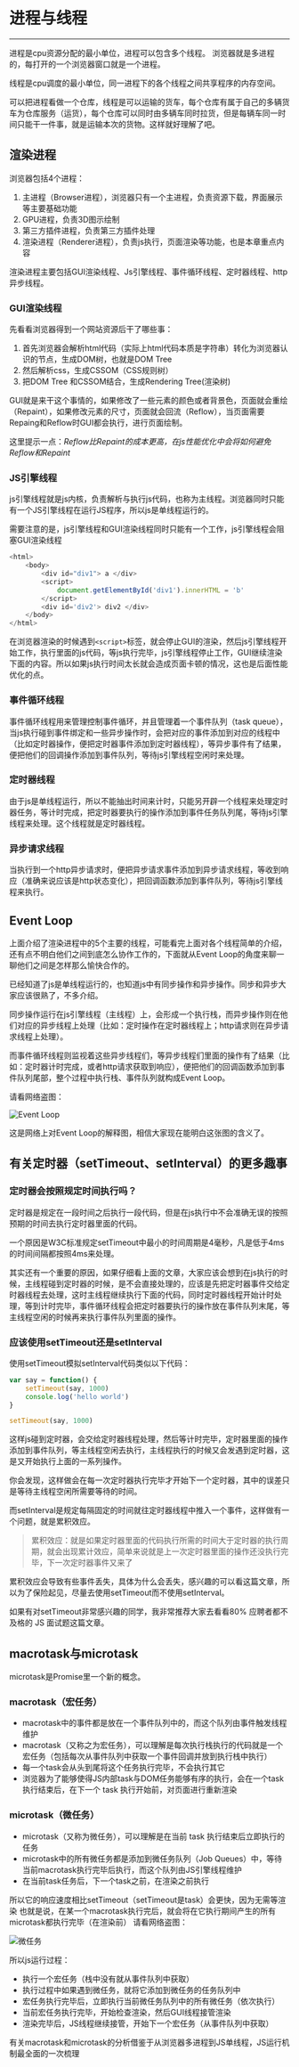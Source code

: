 # 进程与线程
---
进程是cpu资源分配的最小单位，进程可以包含多个线程。 浏览器就是多进程的，每打开的一个浏览器窗口就是一个进程。

线程是cpu调度的最小单位，同一进程下的各个线程之间共享程序的内存空间。

可以把进程看做一个仓库，线程是可以运输的货车，每个仓库有属于自己的多辆货车为仓库服务（运货），每个仓库可以同时由多辆车同时拉货，但是每辆车同一时间只能干一件事，就是运输本次的货物。这样就好理解了吧。

## 渲染进程
浏览器包括4个进程：

1. 主进程（Browser进程），浏览器只有一个主进程，负责资源下载，界面展示等主要基础功能
2. GPU进程，负责3D图示绘制
3. 第三方插件进程，负责第三方插件处理
4. 渲染进程（Renderer进程），负责js执行，页面渲染等功能，也是本章重点内容

渲染进程主要包括GUI渲染线程、Js引擎线程、事件循环线程、定时器线程、http异步线程。

### GUI渲染线程
先看看浏览器得到一个网站资源后干了哪些事：

1. 首先浏览器会解析html代码（实际上html代码本质是字符串）转化为浏览器认识的节点，生成DOM树，也就是DOM Tree
2. 然后解析css，生成CSSOM（CSS规则树）
3. 把DOM Tree 和CSSOM结合，生成Rendering Tree(渲染树)

GUI就是来干这个事情的，如果修改了一些元素的颜色或者背景色，页面就会重绘（Repaint），如果修改元素的尺寸，页面就会回流（Reflow），当页面需要Repaing和Reflow时GUI都会执行，进行页面绘制。

这里提示一点：_Reflow比Repaint的成本更高，在js性能优化中会将如何避免Reflow和Repaint_

### JS引擎线程
js引擎线程就是js内核，负责解析与执行js代码，也称为主线程。浏览器同时只能有一个JS引擎线程在运行JS程序，所以js是单线程运行的。

需要注意的是，js引擎线程和GUI渲染线程同时只能有一个工作，js引擎线程会阻塞GUI渲染线程

```js
<html>
    <body>
        <div id="div1"> a </div>
        <script>
            document.getElementById('div1').innerHTML = 'b'
        </script>
        <div id='div2'> div2 </div>
    </body>
</html>
```
在浏览器渲染的时候遇到`<script>`标签，就会停止GUI的渲染，然后js引擎线程开始工作，执行里面的js代码，等js执行完毕，js引擎线程停止工作，GUI继续渲染下面的内容。所以如果js执行时间太长就会造成页面卡顿的情况，这也是后面性能优化的点。

### 事件循环线程
事件循环线程用来管理控制事件循环，并且管理着一个事件队列（task queue），当js执行碰到事件绑定和一些异步操作时，会把对应的事件添加到对应的线程中（比如定时器操作，便把定时器事件添加到定时器线程），等异步事件有了结果，便把他们的回调操作添加到事件队列，等待js引擎线程空闲时来处理。

### 定时器线程
由于js是单线程运行，所以不能抽出时间来计时，只能另开辟一个线程来处理定时器任务，等计时完成，把定时器要执行的操作添加到事件任务队列尾，等待js引擎线程来处理。这个线程就是定时器线程。

### 异步请求线程
当执行到一个http异步请求时，便把异步请求事件添加到异步请求线程，等收到响应（准确来说应该是http状态变化），把回调函数添加到事件队列，等待js引擎线程来执行。

## Event Loop
上面介绍了渲染进程中的5个主要的线程，可能看完上面对各个线程简单的介绍，还有点不明白他们之间到底怎么协作工作的，下面就从Event Loop的角度来聊一聊他们之间是怎样那么愉快合作的。

已经知道了js是单线程运行的，也知道js中有同步操作和异步操作。同步和异步大家应该很熟了，不多介绍。

同步操作运行在js引擎线程（主线程）上，会形成一个执行栈，而异步操作则在他们对应的异步线程上处理（比如：定时操作在定时器线程上；http请求则在异步请求线程上处理）。

而事件循环线程则监视着这些异步线程们，等异步线程们里面的操作有了结果（比如：定时器计时完成，或者http请求获取到响应），便把他们的回调函数添加到事件队列尾部，整个过程中执行栈、事件队列就构成Event Loop。

请看网络盗图：

![Event Loop](/img/clipboard.png)

这是网络上对Event Loop的解释图，相信大家现在能明白这张图的含义了。

## 有关定时器（setTimeout、setInterval）的更多趣事
### 定时器会按照规定时间执行吗？
定时器是规定在一段时间之后执行一段代码，但是在js执行中不会准确无误的按照预期的时间去执行定时器里面的代码。

一个原因是W3C标准规定setTimeout中最小的时间周期是4毫秒，凡是低于4ms的时间间隔都按照4ms来处理。

其实还有一个重要的原因，如果仔细看上面的文章，大家应该会想到在js执行的时候，主线程碰到定时器的时候，是不会直接处理的，应该是先把定时器事件交给定时器线程去处理，这时主线程继续执行下面的代码，同时定时器线程开始计时处理，等到计时完毕，事件循环线程会把定时器要执行的操作放在事件队列末尾，等主线程空闲的时候再来执行事件队列里面的操作。

### 应该使用setTimeout还是setInterval
使用setTimeout模拟setInterval代码类似以下代码：

```js
var say = function() {
    setTimeout(say, 1000)
    console.log('hello world')
}

setTimeout(say, 1000)
```
这样js碰到定时器，会交给定时器线程处理，然后等计时完毕，定时器里面的操作添加到事件队列，等主线程空闲去执行，主线程执行的时候又会发遇到定时器，这是又开始执行上面的一系列操作。

你会发现，这样做会在每一次定时器执行完毕才开始下一个定时器，其中的误差只是等待主线程空闲所需要等待的时间。

而setInterval是规定每隔固定的时间就往定时器线程中推入一个事件，这样做有一个问题，就是累积效应。

> 累积效应：就是如果定时器里面的代码执行所需的时间大于定时器的执行周期，就会出现累计效应，简单来说就是上一次定时器里面的操作还没执行完毕，下一次定时器事件又来了

累积效应会导致有些事件丢失，具体为什么会丢失，感兴趣的可以看这篇文章，所以为了保险起见，尽量去使用setTimeout而不使用setInterval。

如果有对setTimeout非常感兴趣的同学，我非常推荐大家去看看80% 应聘者都不及格的 JS 面试题这篇文章。

## macrotask与microtask
microtask是Promise里一个新的概念。

### macrotask（宏任务）
- macrotask中的事件都是放在一个事件队列中的，而这个队列由事件触发线程维护
- macrotask（又称之为宏任务），可以理解是每次执行栈执行的代码就是一个宏任务（包括每次从事件队列中获取一个事件回调并放到执行栈中执行）
- 每一个task会从头到尾将这个任务执行完毕，不会执行其它
- 浏览器为了能够使得JS内部task与DOM任务能够有序的执行，会在一个task执行结束后，在下一个 task 执行开始前，对页面进行重新渲染
### microtask（微任务）
- microtask（又称为微任务），可以理解是在当前 task 执行结束后立即执行的任务
- microtask中的所有微任务都是添加到微任务队列（Job Queues）中，等待当前macrotask执行完毕后执行，而这个队列由JS引擎线程维护
- 在当前task任务后，下一个task之前，在渲染之前执行

所以它的响应速度相比setTimeout（setTimeout是task）会更快，因为无需等渲染
也就是说，在某一个macrotask执行完后，就会将在它执行期间产生的所有microtask都执行完毕（在渲染前）
请看网络盗图：

![微任务](/img/Microtask.png)

所以js运行过程：

- 执行一个宏任务（栈中没有就从事件队列中获取）
- 执行过程中如果遇到微任务，就将它添加到微任务的任务队列中
- 宏任务执行完毕后，立即执行当前微任务队列中的所有微任务（依次执行）
- 当前宏任务执行完毕，开始检查渲染，然后GUI线程接管渲染
- 渲染完毕后，JS线程继续接管，开始下一个宏任务（从事件队列中获取）


有关macrotask和microtask的分析借鉴于从浏览器多进程到JS单线程，JS运行机制最全面的一次梳理
